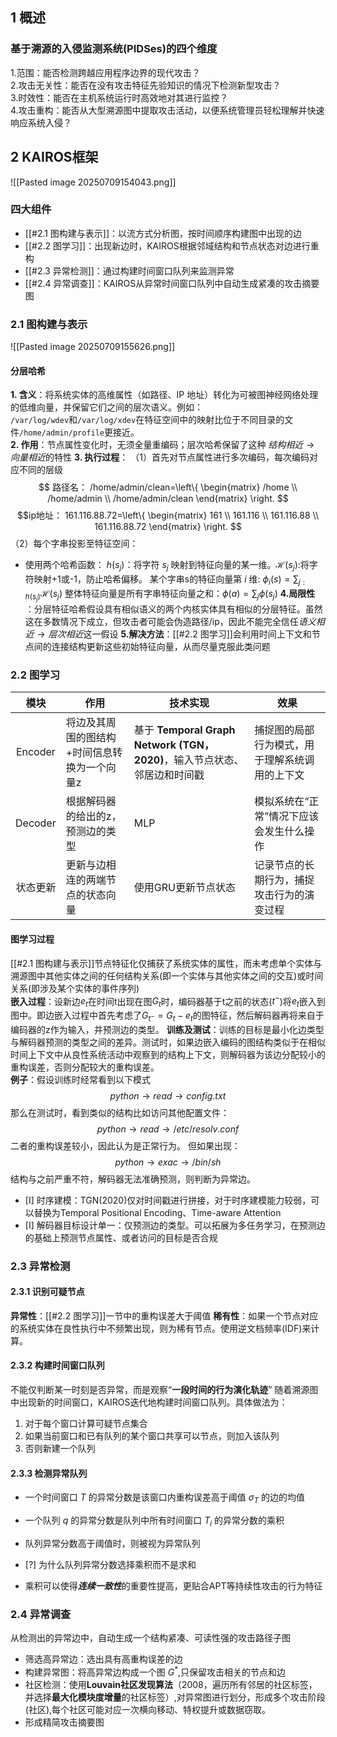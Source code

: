 
## 1 概述

### 基于溯源的入侵监测系统(PIDSes)的四个维度
1.范围：能否检测跨越应用程序边界的现代攻击？  
2.攻击无关性：能否在没有攻击特征先验知识的情况下检测新型攻击？  
3.时效性：能否在主机系统运行时高效地对其进行监控？  
4.攻击重构：能否从大型溯源图中提取攻击活动，以便系统管理员轻松理解并快速响应系统入侵？
## 2 KAIROS框架
![[Pasted image 20250709154043.png]]
### 四大组件
* [[#2.1 图构建与表示]]：以流方式分析图，按时间顺序构建图中出现的边
* [[#2.2 图学习]]：出现新边时，KAIROS根据邻域结构和节点状态对边进行重构
* [[#2.3 异常检测]]：通过构建时间窗口队列来监测异常
* [[#2.4 异常调查]]：KAIROS从异常时间窗口队列中自动生成紧凑的攻击摘要图

### 2.1 图构建与表示
![[Pasted image 20250709155626.png]]
#### 分层哈希
**1. 含义**：将系统实体的高维属性（如路径、IP 地址）转化为可被图神经网络处理的低维向量，并保留它们之间的层次语义。例如：  
`/var/log/wdev`和`/var/log/xdev`在特征空间中的映射比位于不同目录的文件`/home/admin/profile`更接近。  
**2. 作用**：节点属性变化时，无须全量重编码；层次哈希保留了这种 $结构相近 \rightarrow 向量相近$的特性 
**3. 执行过程**：
（1）首先对节点属性进行多次编码，每次编码对应不同的层级
$$ 路径名： /home/admin/clean=\left\{
\begin{matrix}
 /home \\
 /home/admin \\
 /home/admin/clean 
\end{matrix}
\right.
$$
$$ip地址： 161.116.88.72=\left\{
\begin{matrix}
 161 \\
 161.116 \\
 161.116.88 \\
 161.116.88.72
\end{matrix}
\right.
$$
（2）每个字串投影至特征空间： 
- 使用两个哈希函数： $h(s_j)$：将字符 $s_j$ 映射到特征向量的某一维。$\mathcal H(s_j)$:将字符映射+1或-1，防止哈希偏移。
某个字串s的特征向量第 $i$ 维: $\phi_i(s)=\sum_{j:h(s_j)}{\mathcal H(s_j)}$
整体特征向量是所有字串特征向量之和：$\phi(a)=\sum_{j}{\phi(s_j)}$
**4.局限性** ：分层特征哈希假设具有相似语义的两个内核实体具有相似的分层特征。虽然这在多数情况下成立，但攻击者可能会伪造路径/ip，因此不能完全信任$语义相近 \rightarrow 层次相近$这一假设
**5.解决方法**：[[#2.2 图学习]]会利用时间上下文和节点间的连接结构更新这些初始特征向量，从而尽量克服此类问题
### 2.2 图学习

|   模块    | 作用                      | **技术实现**                                                | 效果                      |
| :-----: | ----------------------- | ------------------------------------------------------- | ----------------------- |
| Encoder | 将边及其周围的图结构+时间信息转换为一个向量z | 基于 **Temporal Graph Network (TGN，2020)**，输入节点状态、邻居边和时间戳 | 捕捉图的局部行为模式，用于理解系统调用的上下文 |
| Decoder | 根据解码器的给出的z，预测边的类型       | MLP                                                     | 模拟系统在“正常”情况下应该会发生什么操作   |
|  状态更新   | 更新与边相连的两端节点的状态向量        | 使用GRU更新节点状态                                             | 记录节点的长期行为，捕捉攻击行为的演变过程   |
#### 图学习过程
[[#2.1 图构建与表示]]节点特征化仅捕获了系统实体的属性，而未考虑单个实体与溯源图中其他实体之间的任何结构关系(即一个实体与其他实体之间的交互)或时间关系(即涉及某个实体的事件序列)   
**嵌入过程**：设新边$e_t$在时间t出现在图$G_t$时，编码器基于t之前的状态($t^-$)将$e_t$嵌入到图中。即边嵌入过程中首先考虑了$G_{t^{-}}=G_t-e_t$的图特征，然后解码器再将来自于编码器的z作为输入，并预测边的类型。
**训练及测试**：训练的目标是最小化边类型与解码器预测的类型之间的差异。测试时，如果边嵌入编码的图结构类似于在相似时间上下文中从良性系统活动中观察到的结构上下文，则解码器为该边分配较小的重构误差，否则分配较大的重构误差。   
**例子**：假设训练时经常看到以下模式$$python \rightarrow read \rightarrow config.txt$$
那么在测试时，看到类似的结构比如访问其他配置文件：$$python \rightarrow read \rightarrow /etc/resolv.conf$$
二者的重构误差较小，因此认为是正常行为。
但如果出现：$$python \rightarrow exac \rightarrow /bin/sh$$
结构与之前严重不符，解码器无法准确预测，则判断为异常边。
- [I] 时序建模：TGN(2020)仅对时间戳进行拼接，对于时序建模能力较弱，可以替换为Temporal Positional Encoding、Time-aware Attention
- [I] 解码器目标设计单一：仅预测边的类型。可以拓展为多任务学习，在预测边的基础上预测节点属性、或者访问的目标是否合规
### 2.3 异常检测
#### 2.3.1 识别可疑节点
**异常性**：[[#2.2 图学习]]一节中的重构误差大于阈值
**稀有性**：如果一个节点对应的系统实体在良性执行中不频繁出现，则为稀有节点。使用逆文档频率(IDF)来计算。
#### 2.3.2 构建时间窗口队列
不能仅判断某一时刻是否异常，而是观察“**一段时间的行为演化轨迹**”
随着溯源图中出现新的时间窗口，KAIROS迭代地构建时间窗口队列。具体做法为：   
1. 对于每个窗口计算可疑节点集合
2. 如果当前窗口和已有队列的某个窗口共享可以节点，则加入该队列
3. 否则新建一个队列
#### 2.3.3 检测异常队列
- 一个时间窗口 $T$ 的异常分数是该窗口内重构误差高于阈值 $\sigma_{T}$ 的边的均值
- 一个队列 $q$ 的异常分数是队列中所有时间窗口 $T_i$ 的异常分数的乘积
- 队列异常分数高于阈值时，则被视为异常队列   

- [?] 为什么队列异常分数选择乘积而不是求和  
- 乘积可以使得***连续一致性***的重要性提高，更贴合APT等持续性攻击的行为特征
### 2.4 异常调查
从检测出的异常边中，自动生成一个结构紧凑、可读性强的攻击路径子图
- 筛选高异常边：选出具有高重构误差的边
- 构建异常图：将高异常边构成一个图 $G^*$,只保留攻击相关的节点和边
- 社区检测：使用**Louvain社区发现算法**（2008，遍历所有邻居的社区标签，并选择**最大化模块度增量**的社区标签）,对异常图进行划分，形成多个攻击阶段(社区),每个社区可能对应一次横向移动、特权提升或数据窃取。
- 形成精简攻击摘要图

